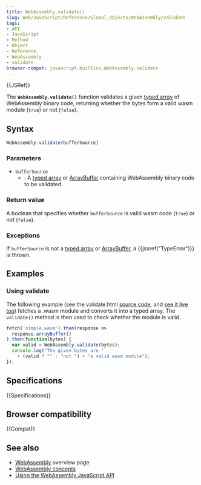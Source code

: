 ```yaml
---
title: WebAssembly.validate()
slug: Web/JavaScript/Reference/Global_Objects/WebAssembly/validate
tags:
- API
- JavaScript
- Method
- Object
- Reference
- WebAssembly
- validate
browser-compat: javascript.builtins.WebAssembly.validate
---
```

{{JSRef}}

The **`WebAssembly.validate()`** function validates a given
[typed array](/en-US/docs/Web/JavaScript/Typed_arrays) of WebAssembly binary
code, returning whether the bytes form a valid wasm module (`true`) or not
(`false`).

## Syntax

```js
WebAssembly.validate(bufferSource)
```

### Parameters

*   `bufferSource`
    *   : A [typed array](/en-US/docs/Web/JavaScript/Typed_arrays) or
        [ArrayBuffer](/en-US/docs/Web/JavaScript/Reference/Global_Objects/ArrayBuffer)
        containing WebAssembly binary code to be validated.

### Return value

A boolean that specifies whether `bufferSource` is valid wasm code (`true`) or
not (`false`).

### Exceptions

If `bufferSource` is not a
[typed array](/en-US/docs/Web/JavaScript/Typed_arrays) or
[ArrayBuffer](/en-US/docs/Web/JavaScript/Reference/Global_Objects/ArrayBuffer),
a {{jsxref("TypeError")}} is thrown.

## Examples

### Using validate

The following example (see the validate.html
[source code](https://github.com/mdn/webassembly-examples/blob/master/js-api-examples/validate.html),
and
[see it live too](https://mdn.github.io/webassembly-examples/js-api-examples/validate.html))
fetches a .wasm module and converts it into a typed array. The `validate()`
method is then used to check whether the module is valid.

```js
fetch('simple.wasm').then(response =>
  response.arrayBuffer()
).then(function(bytes) {
  var valid = WebAssembly.validate(bytes);
  console.log("The given bytes are "
    + (valid ? "" : "not ") + "a valid wasm module");
});
```

## Specifications

{{Specifications}}

## Browser compatibility

{{Compat}}

## See also

*   [WebAssembly](/en-US/docs/WebAssembly) overview page
*   [WebAssembly concepts](/en-US/docs/WebAssembly/Concepts)
*   [Using the WebAssembly JavaScript API](/en-US/docs/WebAssembly/Using_the_JavaScript_API)
